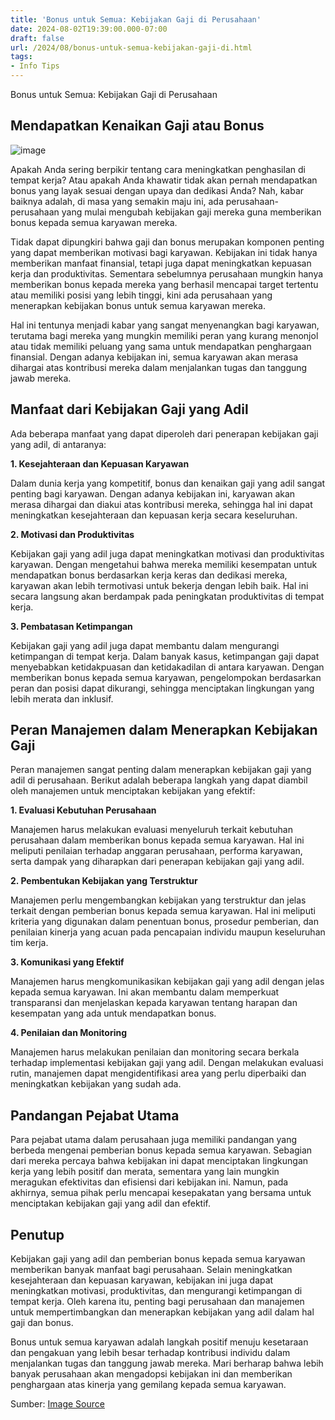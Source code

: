 ```yaml
---
title: 'Bonus untuk Semua: Kebijakan Gaji di Perusahaan'
date: 2024-08-02T19:39:00.000-07:00
draft: false
url: /2024/08/bonus-untuk-semua-kebijakan-gaji-di.html
tags: 
- Info Tips
---
```


Bonus untuk Semua: Kebijakan Gaji di Perusahaan

Mendapatkan Kenaikan Gaji atau Bonus
------------------------------------

![image](https:\/\/cdn.idntimes.com\/content-images\/community\/2022\/10\/fromandroid-26a6618402f840ac0dce28abf32c6480.jpg)

Apakah Anda sering berpikir tentang cara meningkatkan penghasilan di tempat kerja? Atau apakah Anda khawatir tidak akan pernah mendapatkan bonus yang layak sesuai dengan upaya dan dedikasi Anda? Nah, kabar baiknya adalah, di masa yang semakin maju ini, ada perusahaan-perusahaan yang mulai mengubah kebijakan gaji mereka guna memberikan bonus kepada semua karyawan mereka.

Tidak dapat dipungkiri bahwa gaji dan bonus merupakan komponen penting yang dapat memberikan motivasi bagi karyawan. Kebijakan ini tidak hanya memberikan manfaat finansial, tetapi juga dapat meningkatkan kepuasan kerja dan produktivitas. Sementara sebelumnya perusahaan mungkin hanya memberikan bonus kepada mereka yang berhasil mencapai target tertentu atau memiliki posisi yang lebih tinggi, kini ada perusahaan yang menerapkan kebijakan bonus untuk semua karyawan mereka.

Hal ini tentunya menjadi kabar yang sangat menyenangkan bagi karyawan, terutama bagi mereka yang mungkin memiliki peran yang kurang menonjol atau tidak memiliki peluang yang sama untuk mendapatkan penghargaan finansial. Dengan adanya kebijakan ini, semua karyawan akan merasa dihargai atas kontribusi mereka dalam menjalankan tugas dan tanggung jawab mereka.

Manfaat dari Kebijakan Gaji yang Adil
-------------------------------------

Ada beberapa manfaat yang dapat diperoleh dari penerapan kebijakan gaji yang adil, di antaranya:

**1\. Kesejahteraan dan Kepuasan Karyawan**

Dalam dunia kerja yang kompetitif, bonus dan kenaikan gaji yang adil sangat penting bagi karyawan. Dengan adanya kebijakan ini, karyawan akan merasa dihargai dan diakui atas kontribusi mereka, sehingga hal ini dapat meningkatkan kesejahteraan dan kepuasan kerja secara keseluruhan.

**2\. Motivasi dan Produktivitas**

Kebijakan gaji yang adil juga dapat meningkatkan motivasi dan produktivitas karyawan. Dengan mengetahui bahwa mereka memiliki kesempatan untuk mendapatkan bonus berdasarkan kerja keras dan dedikasi mereka, karyawan akan lebih termotivasi untuk bekerja dengan lebih baik. Hal ini secara langsung akan berdampak pada peningkatan produktivitas di tempat kerja.

**3\. Pembatasan Ketimpangan**

Kebijakan gaji yang adil juga dapat membantu dalam mengurangi ketimpangan di tempat kerja. Dalam banyak kasus, ketimpangan gaji dapat menyebabkan ketidakpuasan dan ketidakadilan di antara karyawan. Dengan memberikan bonus kepada semua karyawan, pengelompokan berdasarkan peran dan posisi dapat dikurangi, sehingga menciptakan lingkungan yang lebih merata dan inklusif.

Peran Manajemen dalam Menerapkan Kebijakan Gaji
-----------------------------------------------

Peran manajemen sangat penting dalam menerapkan kebijakan gaji yang adil di perusahaan. Berikut adalah beberapa langkah yang dapat diambil oleh manajemen untuk menciptakan kebijakan yang efektif:

**1\. Evaluasi Kebutuhan Perusahaan**

Manajemen harus melakukan evaluasi menyeluruh terkait kebutuhan perusahaan dalam memberikan bonus kepada semua karyawan. Hal ini meliputi penilaian terhadap anggaran perusahaan, performa karyawan, serta dampak yang diharapkan dari penerapan kebijakan gaji yang adil.

**2\. Pembentukan Kebijakan yang Terstruktur**

Manajemen perlu mengembangkan kebijakan yang terstruktur dan jelas terkait dengan pemberian bonus kepada semua karyawan. Hal ini meliputi kriteria yang digunakan dalam penentuan bonus, prosedur pemberian, dan penilaian kinerja yang acuan pada pencapaian individu maupun keseluruhan tim kerja.

**3\. Komunikasi yang Efektif**

Manajemen harus mengkomunikasikan kebijakan gaji yang adil dengan jelas kepada semua karyawan. Ini akan membantu dalam memperkuat transparansi dan menjelaskan kepada karyawan tentang harapan dan kesempatan yang ada untuk mendapatkan bonus.

**4\. Penilaian dan Monitoring**

Manajemen harus melakukan penilaian dan monitoring secara berkala terhadap implementasi kebijakan gaji yang adil. Dengan melakukan evaluasi rutin, manajemen dapat mengidentifikasi area yang perlu diperbaiki dan meningkatkan kebijakan yang sudah ada.

Pandangan Pejabat Utama
-----------------------

Para pejabat utama dalam perusahaan juga memiliki pandangan yang berbeda mengenai pemberian bonus kepada semua karyawan. Sebagian dari mereka percaya bahwa kebijakan ini dapat menciptakan lingkungan kerja yang lebih positif dan merata, sementara yang lain mungkin meragukan efektivitas dan efisiensi dari kebijakan ini. Namun, pada akhirnya, semua pihak perlu mencapai kesepakatan yang bersama untuk menciptakan kebijakan gaji yang adil dan efektif.

Penutup
-------

Kebijakan gaji yang adil dan pemberian bonus kepada semua karyawan memberikan banyak manfaat bagi perusahaan. Selain meningkatkan kesejahteraan dan kepuasan karyawan, kebijakan ini juga dapat meningkatkan motivasi, produktivitas, dan mengurangi ketimpangan di tempat kerja. Oleh karena itu, penting bagi perusahaan dan manajemen untuk mempertimbangkan dan menerapkan kebijakan yang adil dalam hal gaji dan bonus.

Bonus untuk semua karyawan adalah langkah positif menuju kesetaraan dan pengakuan yang lebih besar terhadap kontribusi individu dalam menjalankan tugas dan tanggung jawab mereka. Mari berharap bahwa lebih banyak perusahaan akan mengadopsi kebijakan ini dan memberikan penghargaan atas kinerja yang gemilang kepada semua karyawan.

Sumber: [Image Source](https:\/\/cdn.idntimes.com\/content-images\/community\/2022\/10\/fromandroid-26a6618402f840ac0dce28abf32c6480.jpg)